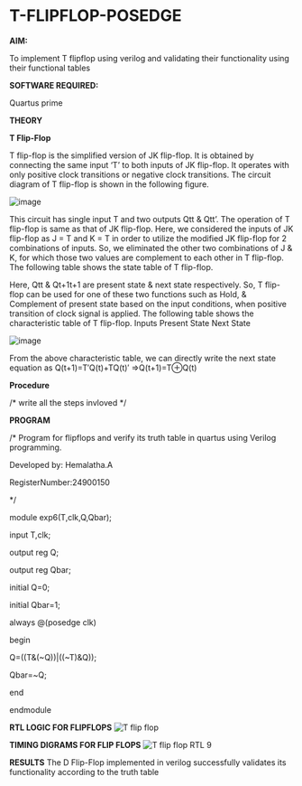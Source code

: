 # T-FLIPFLOP-POSEDGE

**AIM:**

To implement  T flipflop using verilog and validating their functionality using their functional tables

**SOFTWARE REQUIRED:**

Quartus prime

**THEORY**

**T Flip-Flop**

T flip-flop is the simplified version of JK flip-flop. It is obtained by connecting the same input ‘T’ to both inputs of JK flip-flop. It operates with only positive clock transitions or negative clock transitions. The circuit diagram of T flip-flop is shown in the following figure.

![image](https://github.com/naavaneetha/T-FLIPFLOP-POSEDGE/assets/154305477/458a68fe-2d08-4a9d-ac4f-7ae0480ce0bd)

 
This circuit has single input T and two outputs Qtt & Qtt’. The operation of T flip-flop is same as that of JK flip-flop. Here, we considered the inputs of JK flip-flop as J = T and K = T in order to utilize the modified JK flip-flop for 2 combinations of inputs. So, we eliminated the other two combinations of J & K, for which those two values are complement to each other in T flip-flop. The following table shows the state table of T flip-flop.

Here, Qtt & Qt+1t+1 are present state & next state respectively. So, T flip-flop can be used for one of these two functions such as Hold, & Complement of present state based on the input conditions, when positive transition of clock signal is applied. The following table shows the characteristic table of T flip-flop. Inputs Present State Next State

![image](https://github.com/naavaneetha/T-FLIPFLOP-POSEDGE/assets/154305477/cdd7fb32-539f-4b66-bb8d-f305a153c886)

 
From the above characteristic table, we can directly write the next state equation as Q(t+1)=T′Q(t)+TQ(t)′ ⇒Q(t+1)=T⊕Q(t)

**Procedure**

/* write all the steps invloved */

**PROGRAM**

/* Program for flipflops and verify its truth table in quartus using Verilog programming.

Developed by: Hemalatha.A

RegisterNumber:24900150

*/

 module exp6(T,clk,Q,Qbar);
 
 input T,clk;
 
 output reg Q;
 
 output reg Qbar;
 
 initial Q=0;
 
 initial Qbar=1;
 
 always @(posedge clk)
 
 begin 

Q=((T&(~Q))|((~T)&Q));

 Qbar=~Q;
 
 end
 
 endmodule
 
**RTL LOGIC FOR FLIPFLOPS**
![T flip flop](https://github.com/user-attachments/assets/e7030673-d1dd-4a9a-b12b-a36db16b9dad)

**TIMING DIGRAMS FOR FLIP FLOPS**
![T flip flop RTL 9](https://github.com/user-attachments/assets/fd3ad209-d39b-48ec-ab97-b7aca3a37137)

**RESULTS**
 The D Flip-Flop implemented in verilog successfully validates its functionality according to
 the truth table
